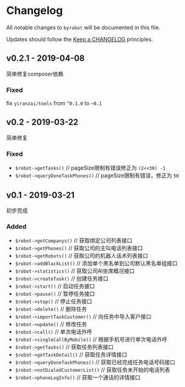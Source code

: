 # Changelog

All notable changes to `byrobot` will be documented in this file.

Updates should follow the [Keep a CHANGELOG](http://keepachangelog.com/) principles.

## v0.2.1 - 2019-04-08

简单修复composer依赖

### Fixed

fix `yiranzai/tools` from `^0.1.0` to `~0.1`

## v0.2 - 2019-03-22

简单修复

### Fixed

- `$robot->getTasks()` // pageSize限制有错误修正为 `(2<<30) -1`
- `$robot->queryDoneTaskPhones()` // pageSize限制有错误，修正为 `50`

## v0.1 - 2019-03-21
初步完成
### Added

- `$robot->getCompanys()` // 获取绑定公司列表接口
- `$robot->getPhones()` // 获取公司的主叫电话列表接口
- `$robot->getRobots()` // 获取公司的机器人话术列表接口
- `$robot->addBlackList()` // 添加单个黑名单到公司默认黑名单组接口
- `$robot->statistics()` // 获取公司AI坐席概况接口
- `$robot->createTask()` // 创建任务接口
- `$robot->start()` // 启动任务接口
- `$robot->pause()` // 暂停任务接口
- `$robot->stop()` // 停止任务接口
- `$robot->delete()` // 删除任务
- `$robot->importTaskCustomer()` // 向任务中导入客户接口
- `$robot->update()` // 修改任务
- `$robot->call()` // 单次电话外呼
- `$robot->singleCallByMobile()` // 根据手机号进行单次电话外呼
- `$robot->getTasks()` // 获取任务列表接口
- `$robot->getTaskDetail()` // 获取任务详情接口
- `$robot->queryDoneTaskPhones()` // 获取已经完成任务电话号码接口
- `$robot->notDialedCustomerList()` // 获取任务未开始的电话列表
- `$robot->phoneLogInfo()` // 获取一个通话的详情接口

